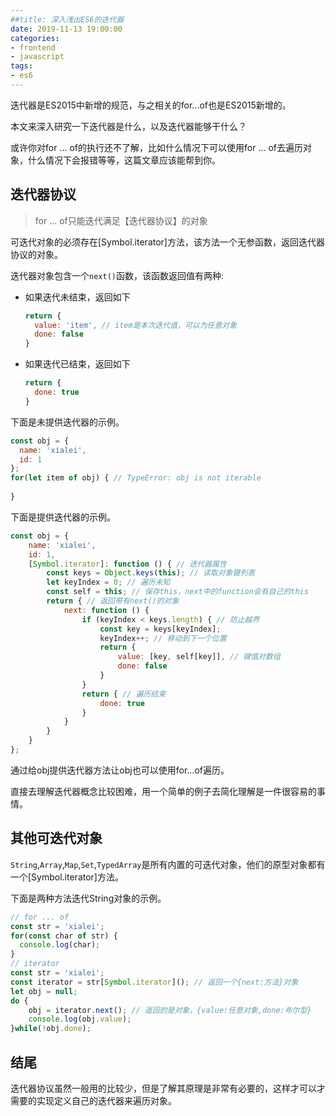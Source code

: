 ```yaml
---
##title: 深入浅出ES6的迭代器
date: 2019-11-13 19:00:00
categories:
- frontend
- javascript
tags:
- es6
---
```


迭代器是ES2015中新增的规范，与之相关的for...of也是ES2015新增的。

本文来深入研究一下迭代器是什么，以及迭代器能够干什么？

或许你对for ... of的执行还不了解，比如什么情况下可以使用for ... of去遍历对象，什么情况下会报错等等，这篇文章应该能帮到你。

## 迭代器协议

>  for ... of只能迭代满足【迭代器协议】的对象

可迭代对象的必须存在[Symbol.iterator]方法，该方法一个无参函数，返回迭代器协议的对象。

迭代器对象包含一个`next()`函数，该函数返回值有两种:

+ 如果迭代未结束，返回如下

  ```javascript
  return {
    value: 'item', // item是本次迭代值，可以为任意对象
    done: false
  }
  ```

+ 如果迭代已结束，返回如下

  ```javascript
  return {
    done: true
  }
  ```

下面是未提供迭代器的示例。

```javascript
const obj = {
  name: 'xialei',
  id: 1
};
for(let item of obj) { // TypeError: obj is not iterable
  
}
```

下面是提供迭代器的示例。

```javascript
const obj = {
    name: 'xialei',
    id: 1,
    [Symbol.iterator]: function () { // 迭代器属性
        const keys = Object.keys(this); // 读取对象键列表
        let keyIndex = 0; // 遍历未知
        const self = this; // 保存this，next中的function会有自己的this
        return { // 返回带有next()的对象
            next: function () {
                if (keyIndex < keys.length) { // 防止越界
                    const key = keys[keyIndex];
                    keyIndex++; // 移动到下一个位置
                    return {
                        value: [key, self[key]], // 键值对数组
                        done: false
                    }
                }
                return { // 遍历结束
                    done: true
                }
            }
        }
    }
};
```

通过给obj提供迭代器方法让obj也可以使用for...of遍历。

直接去理解迭代器概念比较困难，用一个简单的例子去简化理解是一件很容易的事情。

## 其他可迭代对象

`String`,`Array`,`Map`,`Set`,`TypedArray`是所有内置的可迭代对象，他们的原型对象都有一个[Symbol.iterator]方法。

下面是两种方法迭代String对象的示例。

```javascript
// for ... of
const str = 'xialei';
for(const char of str) {
  console.log(char);
}
// iterator
const str = 'xialei';
const iterator = str[Symbol.iterator](); // 返回一个{next:方法}对象
let obj = null;
do {
    obj = iterator.next(); // 返回的是对象，{value:任意对象,done:布尔型}
    console.log(obj.value);
}while(!obj.done);
```

## 结尾

迭代器协议虽然一般用的比较少，但是了解其原理是非常有必要的，这样才可以才需要的实现定义自己的迭代器来遍历对象。
